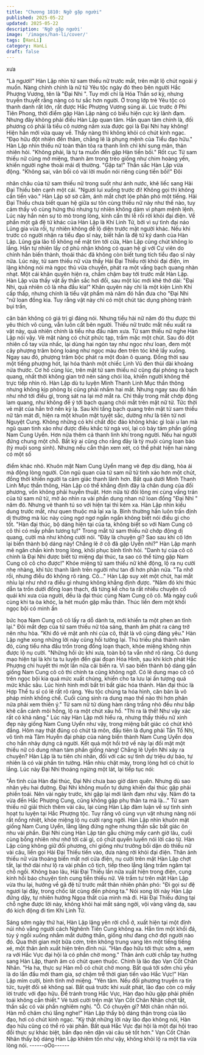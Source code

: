 ```yaml
---
title: "Chương 1810: Ngỡ gặp người"
published: 2025-05-22
updated: 2025-05-22
description: 'Ngỡ gặp người'
image: '/images/han-li/cover/'
tags: [HanLi]
category: HanLi
draft: false
---
```


xưa

"Là ngươi!" Hàn Lập nhìn tử sam thiếu nữ trước mắt, trên mặt lộ
chút ngoài ý muốn.
Nàng chính chính là nữ tử Yêu tộc ngày đó theo bên người Hắc
Phượng Vương, tên là "Đại Nhi ".
Tuy mới chỉ là Hóa Thần sơ kỳ, nhưng truyền thuyết rằng nàng có
tư sắc hơn người. Ở trong lớp trẻ Yêu tộc có thanh danh rất lớn,
rất được Hắc Phượng Vương sủng ái.
Lúc trước ở Phi Tiên Phong, thời điểm gặp Hàn Lập nàng có biểu
hiện cực kỳ lãnh đạm.
Nhưng đây không phải điều Hàn Lập quan tâm. Hắn quan tâm
chính là, đối phương có phải là tiểu cô nương năm xưa được gọi
là Đại Nhi hay không!
Hiện hắn mới vừa quay về. Thấy nàng thì không khỏi có chút kinh
ngạc.
"Đạo hữu đột nhiên đến thăm, chẳng lẽ là phụng mệnh của Tiểu
đạo hữu." Hàn Lập nhìn thiếu nữ toàn thân tỏa ra thanh linh chi
khí sung mãn, thản nhiên hỏi.
"Không phải, là tự ta muốn đến gặp Hàn tiền bối." Rốt cục Tử sam
thiếu nữ cũng mở miệng, thanh âm trong trẻo giống như chim
hoàng yến, khiến người nghe thoải mái dị thường.
"Gặp ta!" Thần sắc Hàn Lập vừa động.
"Không sai, vãn bối có vài lời muốn nói riêng cùng tiền bối!" Đôi

nhãn châu của tử sam thiếu nữ trong suốt như ánh nước, khẽ liếc
sang Hải Đại Thiếu bên cạnh một cái.
"Ngươi lui xuống trước đi! Không gọi thì không cần tiến vào." Hàn
Lập sờ sờ cằm, ánh mắt chợt lóe phân phó một tiếng.
Hải Đại Thiếu chưa biết quan hệ giữa sư tôn cùng thiếu nữ này
như thế nào, tuy cảm thấy vô cùng hứng thú nhưng tự nhiên
không dám vi phạm mệnh lệnh.
Lúc này hắn nén sự tò mò trong lòng, kính cẩn thi lễ rồi rời khỏi
đại điện.
Về phần một gã đệ tử khác của Hàn Lập là Khí Linh Tử, bởi vì sự
tình đại náo Lũng gia vừa rồi, tự nhiên không dễ lộ diện trước mặt
người khác.
Nếu khi trước có người nhận ra tiểu đạo sĩ này, biết hắn là đệ tử
ký danh của Hàn Lập. Lũng gia lão tổ không nể mặt tìm tới cửa,
Hàn Lập cũng chút không lo lắng.
Hắn tự nhiên lấy cớ phủ nhận không có quan hệ gì với Cự viên
do chính hắn biến thành, thoái thác đã không còn biết tung tích
tiểu đạo sĩ này nữa.
Lúc này, tử sam thiếu nữ vừa thấy Hải Đại Thiếu rời khỏi đại điện,
im lặng không nói mà ngọc thủ vừa chuyển, phát ra một vầng
bạch quang nhàn nhạt. Một cái khăn quyên hiện ra, chầm chậm
bay tới trước mắt Hàn Lập.
Hàn Lập vừa thấy vật ấy thần sắc hơi đổi, sau một lúc mới khẽ
thở dài:
"Đại Nhi, quả nhiên cô là nha đầu kia!"
Khăn quyên này chỉ là một kiện Linh Khí cấp thấp, nhưng chính là
tiểu vật phẩm mà năm đó hắn đưa cho "Đại Nhi "nữ loan đồng
kia.
Tuy rằng vật này chỉ có một chút tác dụng phòng tránh bụi trần,

căn bản không có giá trị gì đáng nói. Nhưng tiểu hài nữ năm đó
thu được thì yêu thích vô cùng, vẫn luôn cất bên người. Thiếu nữ
trước mắt nếu xuất ra vật này, quả nhiên chính là tiểu nha đầu
năm xưa.
Tử sam thiếu nữ nghe Hàn Lập nói vậy. Vẻ mặt nàng có chút
phức tạp, trầm mặc một chút. Sau đó đột nhiên cổ tay vừa nhấc,
lại dùng hai ngón tay như ngọc như loan, đem một cây phượng
trâm bóng loáng như ngọc màu đen trên tóc khẽ lấy xuống.
Ngay sau đó, phượng trâm bộc phát ra một đoàn ô quang. Đồng
thời sau một tiếng phượng hót, lại hóa thành một chiếc Linh Vũ
đen thùi dài khoảng nửa thước.
Cơ hồ cùng lúc, trên mặt tử sam thiếu nữ cũng đại phóng ra bạch
quang, nhất thời không gian trở nên sáng chói lòa, khiến người
không thể trực tiếp nhìn rõ.
Hàn Lập dù tu luyện Minh Thanh Linh Mục thần thông nhưng
không kịp phòng bị cũng phải nhắm hai mắt. Nhưng ngay sau đó
hắn như nhớ tới điều gì, trong sát na lại mở mắt ra.
Chỉ thấy trong mắt chớp động lam quang, như không để ý tới
bạch quang chói mắt trên mặt nữ tử.
Tức thời vẻ mặt của hắn trở nên kỳ lạ.
Sau khi tầng bạch quang trên mặt tử sam thiếu nữ tản mát đi,
hiện ra một khuôn mặt tuyệt sắc, dường như là tiên tử nơi Nguyệt
Cung.
Không những có khí chất độc đáo không khác gì loài u lan mà
ngũ quan tinh xảo như được điêu khắc từ ngà voi, lại có bảy tám
phần giống Nam Cung Uyển.
Hơn nữa thêm cả thanh linh khí trong người. Nếu hai người đứng
chung một chỗ. Bất kỳ ai cũng cho rằng đây là tỷ muội cùng loan
bào (tỷ muội song sinh).
Nhưng nếu cẩn thận xem xét, có thể phát hiện hai nàng có một số

điểm khác nhỏ.
Khuôn mặt Nam Cung Uyển mang vẻ đẹp dịu dàng, hòa ái mà
động lòng người. Còn ngũ quan của tử sam nữ tử tinh xảo hơn
một chút, đồng thời khiến người ta cảm giác thanh lãnh hơn.
Bất quá dưới Minh Thanh Linh Mục thần thông, Hàn Lập có thể
khẳng định đây là chân dung của đối phương, vốn không phải
huyễn thuật.
Hơn nữa từ đôi lông mi cùng vầng trán của tử sam nữ tử, mờ ảo
nhìn ra vài phần dung nhan nữ loan đồng "Đại Nhi " năm đó.
Nhưng vẻ thanh tú so với hiện tại thì kém xa.
Hàn Lập nhìn kiều dung trước mắt, như quen thuộc mà lại xa lạ.
Bình thường hắn luôn trấn định dị thường mà lúc này cũng ngơ
ngơ ngẩn ngẩn không biết nói điều gì cho tốt.
"Hàn đại thúc, bộ dáng hiện tại của ta, không biết so với Nam
Cung cô cô thì có mấy phần tương tự!" Trong mắt tử sam thiếu nữ
chớp động dị quang, cười mà như không cười nói.
"Đây là chuyện gì? Sao sau khi cô lớn lại biến thành bộ dáng này!
Chẳng lẽ ở cô đã gặp Uyển nhi?" Hàn Lập mạnh mẽ ngăn chấn
kinh trong lòng, khôi phục bình tĩnh hỏi.
"Danh tự của cô cô chính là Đại Nhi được biết từ miệng đại thúc,
ta sao có thể từng gặp Nam Cung cô cô cho được!" Khóe miệng
tử sam thiếu nữ khẽ động, lộ ra nụ cười nhẹ nhàng, khí tức thanh
lãnh trên người như tan đi hơn phân nửa.
"Ta nhớ rồi, nhưng điều đó không rõ ràng. Cô…"
Hàn Lập suy xét một chút, hai mắt nhíu lại như nhớ ra điều gì
nhưng không khẳng định được.
"Năm đó khi thúc dẫn ta trốn dưới đống loạn thạch, đã từng kể
cho ta rất nhiều chuyện cổ quái khi xưa của người, đều là đại thúc
cùng Nam Cung cô cô. Mà ngày cuối cùng khi ta òa khóc, la hét
muốn gặp mẫu thân. Thúc liền đem một khối ngọc bội có minh ấn

bức họa Nam Cung cô cô lấy ra dỗ dành ta, mới khiến ta một
phen an tĩnh lại." Đôi mắt đẹp của tử sam thiếu nữ tỏa sáng,
thanh âm phát ra càng trở nên nhu hòa.
"Khi đó vẻ mặt anh nhi của cô, thật là vô cùng đáng yêu." Hàn
Lập nghe xong những lời này cũng hồi tưởng lại. Thú triều phá
thành năm đó, cùng tiểu nha đầu trốn trong đống loạn thạch, khóe
miệng không nhịn được lộ nụ cười.
"Những hồi ức khi xưa, toàn bộ ta vẫn nhớ rõ ràng. Có dung mạo
hiện tại là khi ta tu luyện đến giai đoạn Hóa Hình, sau khi kích
phát Hắc Phượng chi huyết thì một lần nữa cải biến ra. Vì sao
biến thành bộ dáng gần giống Nam Cung cô cô thì chính ta cũng
không ngờ. Có lẽ dung mạo cô cô trên ngọc bội kia quá mức xuất
chúng, khiến cho ta lưu lại ấn tượng quá mức khắc sâu. Lúc hình
hình mới bất tri bất giác hóa thành. Hàn đại thúc là Hợp Thể tu sĩ
có lẽ rất rõ ràng. Yêu tộc chúng ta hóa hình, căn bản là vô pháp
mình khống chế. Cuối cùng sinh ra dung mạo thế nào thì hơn
phân nửa phải xem thiên ý." Tử sam nữ tử dùng hàm răng trắng
nhỏ đều như bắp khẽ cắn cánh môi hồng, lộ ra một chút xấu hổ.
"Thì ra là thế! Như vậy xác rất có khả năng." Lúc này Hàn Lập
mới hiểu ra, nhưng thấy thiếu nữ xinh đẹp này giống Nam Cung
Uyển như vậy, trong miệng bất giác có chút khô đắng.
Hôm nay thật đúng có chút tà môn, đầu tiên là đụng phải Tần Tố
Nhi, vô tình mà Tâm Huyễn đại pháp của nàng biến thành Nam
Cung Uyển dọa cho hắn nhảy dựng cả người. Kết quả một hồi trở
về này lại đối mặt một thiếu nữ có dung nhan tám phần giống
nàng!
Chẳng lẽ Uyển Nhi xảy ra chuyện?
Hàn Lập là tu tiên chi nhân, đối với các sự tình dự triệu dự báo, tự
nhiên là có vài phần tin tưởng.
Hắn nhíu chặt mày, trong lòng hơi có chút lo lắng.
Lúc này Đại Nhi thoáng ngừng một lát, lại tiếp tục nói:

"Ân tình của Hàn đại thúc, Đại Nhi chưa bao giờ dám quên.
Nhưng dù sao nhân yêu hai đường. Đại Nhi không muốn tự dưng
khiến đại thúc gặp phải phiền toái. Nên vài ngày trước, khi gặp lại
mới lãnh đạm như vậy. Năm đó ta vừa đến Hắc Phượng Cung,
cũng không gặp phụ thân ta mà là…"
Tử sam thiếu nữ giải thích thêm vài câu, lại cùng Hàn Lập đàm
luận về sự tình sinh hoạt tu luyện tại Hắc Phượng tộc.
Tuy rằng vô cùng vụn vặt nhưng nàng nói rất nồng nhiệt, khóe
miệng lộ nụ cười rạng ngời.
Hàn Lập nhìn khuôn mặt giống Nam Cung Uyển, lẳng lặng đứng
nghe nhưng thần sắc bất giác ôn nhu vài phần.
Đại Nhi cùng Hàn Lập tán gẫu chừng mấy canh giờ lâu, cuối cùng
bỗng nhiên như nhớ tới cái gì, có chút quyến luyến nói lời cáo từ.
Hàn Lập cũng không giữ đối phương, chỉ giống như trưởng bối
dặn dò thiếu nữ vài câu, liền gọi Hải Đại Thiếu tiến vào, đưa nàng
rời khỏi đại điện.
Thân ảnh thiếu nữ vừa thoáng biến mất nơi cửa điện, nụ cười
trên mặt Hàn Lập chợt tắt, lại thở dài như lộ ra vài phần cô tịch,
tiếp theo lẳng lặng trầm ngâm tại chỗ ngồi.
Không bao lâu, Hải Đại Thiếu lần nữa xuất hiện trong điện, cung
kính hồi báo chuyện tình cung tiễn thiếu nữ.
Vẻ trầm tư trên mặt Hàn Lập vừa thu lại, hướng về gã đệ tử trước
mắt thản nhiên phân phó:
"Đi gọi sư đệ ngươi lại đây, trong chốc lát cùng đến phòng ta."
Nói xong lời này Hàn Lập đứng dậy, tự nhiên hướng Ngọa thất
của mình mà đi.
Hải Đại Thiếu đứng tại chỗ nghe được lời này, không khỏi hai mắt
sáng ngời, vội vàng vâng dạ, sau đó kích động đi tìm Khí Linh Tử.

Sáng sớm ngày thứ hai, Hàn Lập lặng yên rời chỗ ở, xuất hiện tại
một đỉnh núi nhỏ vắng người cách Nghênh Tiên Cung không xa.
Hắn tìm một khối đá, tùy ý ngồi xuống nhắm mắt dưỡng thần,
giống như đang chờ đợi người nào đó.
Qua thời gian một bữa cơm, trên không trung vang lên một tiếng
tiếng xé, một thân ảnh xuất hiện trên đỉnh núi.
"Hàn đạo hữu tới thực sớm a, xem ra với Hắc Vực đại hội là có
phần chờ mong." Thân ảnh cười chắp tay hướng sang Hàn Lập,
thanh âm có chút quen thuộc. Chính là lão đạo Vạn Cốt Chân
Nhân.
"Ha ha, thực sự Hàn mỗ có chút chờ mong. Bất quá tới sớm chủ
yếu là do lần đầu mới tham gia, sợ chậm trễ thời gian tiến vào
Hắc Vực!" Hàn Lập mỉm cười, bình tĩnh mở miệng.
"Yên tâm. Nếu đối phương truyền ra tin tức, tuyệt đối sẽ không
sai. Bất quá trước khi xuất phát, lão đạo còn có mấy lời trước với
đạo hữu. Để tránh trong Hắc Vực, Hàn đạo hữu gặp phải phiền
toái không cần thiết." Vẻ tươi cười trên mặt Vạn Cốt Chân Nhân
chợt tắt, thần sắc có vài phần nghiêm nghị.
"Ồ. Có chuyện gì? Mời chân nhân nói. Hàn mỗ chăm chú lắng
nghe!" Hàn Lập thấy bộ dáng thận trọng của lão đạo, hơi có chút
kinh ngạc.
"Kỳ thật những lời này lão đạo không nói, Hàn đạo hữu cũng có
thể rõ vài phần. Bất quá Hắc Vực đại hội là một đại hội trao đổi
thực sự khác biệt, bần đạo nên dặn vài câu sẽ tốt hơn." Vạn Cốt
Chân Nhân thấy bộ dáng Hàn Lập khiêm tốn như vậy, không khỏi
lộ ra một tia vừa lòng nói.
------oOo------
